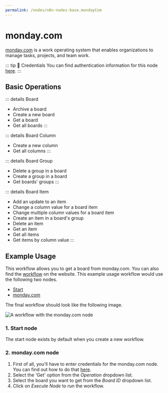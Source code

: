 ```yaml
---
permalink: /nodes/n8n-nodes-base.mondayCom
---
```


# monday.com

[monday.com](https://monday.com/) is a work operating system that enables organizations to manage tasks, projects, and team work.

::: tip 🔑 Credentials
You can find authentication information for this node [here](../../../credentials/Mondaycom/README.md).
:::

## Basic Operations

::: details Board
- Archive a board
- Create a new board
- Get a board
- Get all boards
:::

::: details Board Column
- Create a new column
- Get all columns
:::

::: details Board Group
- Delete a group in a board
- Create a group in a board
- Get boards' groups
:::

::: details Board Item
- Add an update to an item
- Change a column value for a board item 
- Change multiple column values for a board item
- Create an item in a board's group
- Delete an item
- Get an item
- Get all items
- Get items by column value
:::

## Example Usage

This workflow allows you to get a board from monday.com. You can also find the [workflow](https://n8n.io/workflows/556) on the website. This example usage workflow would use the following two nodes.
- [Start](../../core-nodes/Start/README.md)
- [monday.com]()

The final workflow should look like the following image.

![A workflow with the monday.com node](./workflow.png)

### 1. Start node

The start node exists by default when you create a new workflow.

### 2. monday.com node

1. First of all, you'll have to enter credentials for the monday.com node. You can find out how to do that [here](../../../credentials/Mondaycom/README.md).
2. Select the 'Get' option from the *Operation* dropdown list.
3. Select the board you want to get from the *Board ID* dropdown list.
4. Click on *Execute Node* to run the workflow.

